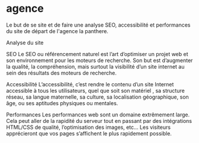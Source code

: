 # agence
Le but de se site et de faire  une analyse SEO, accessibilité et performances du site de
départ de l'agence la panthere.

Analyse du site

SEO
Le SEO ou référencement naturel est l’art d’optimiser un projet web et son environnement pour les moteurs
de recherche. Son but est d’augmenter la qualité, la compréhension, mais surtout la visibilité d’un site
internet au sein des résultats des moteurs de recherche.

Accessibilité
L’accessibilité, c’est rendre le contenu d’un site Internet accessible à tous les utilisateurs, quel que soit son
matériel , sa structure réseau, sa langue maternelle, sa culture, sa localisation géographique, son âge, ou
ses aptitudes physiques ou mentales.

Performances
Les performances web sont un domaine extrêmement large. Cela peut aller de la rapidité du serveur tout
en passant par des intégrations HTML/CSS de qualité, l’optimisation des images, etc... Les visiteurs
apprécieront que vos pages s’affichent le plus rapidement possible.
